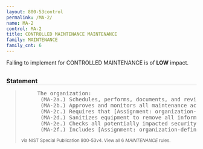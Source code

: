```yaml
---
layout: 800-53control
permalink: /MA-2/
name: MA-2
control: MA-2
title: CONTROLLED MAINTENANCE MAINTENANCE
family: MAINTENANCE
family_cnt: 6
---
```

<p class="text-info">Failing to implement for CONTROLLED MAINTENANCE is of <b>LOW</b> impact.</p>

<h3 style="border-bottom:1px solid #ddd;margin:30px 0 8px 0;">Statement</h3>
<blockquote>
<pre>     The organization: 
      (MA-2a.) Schedules, performs, documents, and reviews records of maintenance and repairs on information system components in accordance with manufacturer or vendor specifications and/or organizational requirements; 
      (MA-2b.) Approves and monitors all maintenance activities, whether performed on site or remotely and whether the equipment is serviced on site or removed to another location; 
      (MA-2c.) Requires that [Assignment: organization-defined personnel or roles] explicitly approve the removal of the information system or system components from organizational facilities for off-site maintenance or repairs; 
      (MA-2d.) Sanitizes equipment to remove all information from associated media prior to removal from organizational facilities for off-site maintenance or repairs; 
      (MA-2e.) Checks all potentially impacted security controls to verify that the controls are still functioning properly following maintenance or repair actions; and 
      (MA-2f.) Includes [Assignment: organization-defined maintenance-related information] in organizational maintenance records. 
</pre>
<p><small>via NIST Special Publication 800-53v4. View all 6 <i>MAINTENANCE</i> rules. <a href="/cce/ssg/group/$Group_id"><span class="glyphicon glyphicon-link"></span></a> </small></p>
</blockquote>

